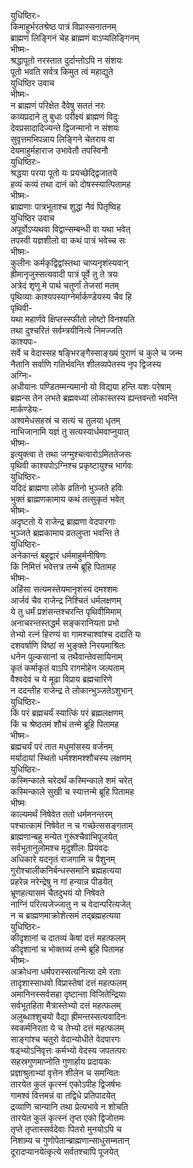 युधिष्ठिरः-  
किमाहुर्भरतश्रेष्ठ पात्रं विप्रास्सनातनम्  
ब्राह्मणं लिङ्गिनं चेह ब्राह्मणं वाऽप्यलिङ्गिनम्  
भीष्मः-  
श्रद्धापूतो नरस्तात दुर्दान्तोऽपि न संशयः  
पूतो भवति सर्वत्र किमुत त्वं महाद्युते  
युधिष्ठिर उवाच  
भीष्मः-  
न ब्राह्मणं परिक्षेत दैवेषु सततं नरः  
कव्यप्रदाने तु बुधाः परीक्ष्यं ब्राह्मणं विदुः  
देवप्रसादादिज्यन्ते द्विजन्मानो न संशयः  
सुवृत्तमभिपन्नाय लिङ्गिने चेतराय वा  
देयमाहुर्महाराज उभावेतौ तपस्विनौ  
युधिष्ठिरः-  
श्रद्धया परया पूतो यः प्रयच्छेद्द्विजातये  
हव्यं कव्यं तथा दानं को दोषस्स्यात्पितामह  
भीष्मः-  
ब्राह्मणाः पात्रभूताश्च शुद्धा नैवं पितृष्विह  
युधिष्ठिर उवाच  
अपूर्वोऽप्यथवा विद्वान्सम्बन्धी वा यथा भवेत्  
तपस्वी यज्ञशीलो वा कथं पात्रं भवेच्च सः  
भीष्मः-  
कुलीनः कर्मकृद्विद्वांस्तथा चाप्यनृशंस्यवान्  
ह्रीमानृजुस्सत्यवादी पात्रं पूर्वे तु ते त्रयः  
अत्रेदं शृणु मे पार्थ चतुर्णां तेजसां मतम्  
पृथिव्याः काश्यपस्याग्नेर्मार्कण्डेयस्य चैव हि  
पृथिवी-  
यथा महार्णवे क्षिप्तस्स्फीतो लोष्टो विनश्यति  
तथा दुश्चरितं सर्वम्त्रयीनित्ये निमज्जति  
काश्यपः-  
सर्वे च वेदास्सह षङ्भिरङ्गैस्साङ्ख्यं पुराणं च कुले च जन्म  
नैतानि सर्वाणि गतिर्भवन्ति शीलव्यपेतस्य नृप द्विजस्य  
अग्निः-  
अधीयानः पण्डितम्मन्यमानो यो विद्यया हन्ति यशः परेषाम्  
ब्रह्मन्स तेन लभते ब्रह्मवध्यां लोकास्तस्य ह्यन्तवन्तो भवन्ति  
मार्कण्डेयः-  
अश्वमेधसहस्रं च सत्यं च तुलया धृतम्  
नाभिजानामि यज्ञं तु सत्यस्यार्धमवाप्नुयात्  
भीष्मः-  
इत्युक्त्वा ते तथा जग्मुश्चत्वारोऽमिततेजसः  
पृथिवी काश्यपोऽग्निश्च प्रकृष्टायुश्च भार्गवः  
युधिष्ठिरः-  
यदिदं ब्राह्मणा लोके व्रतिनो भुञ्जते हविः  
भुक्तं ब्राह्मणकामाय कथं तत्सुकृतं भवेत्  
भीष्मः-  
अदृष्टतो ये राजेन्द्र ब्राह्मणा वेदपारगाः  
भुञ्जते ब्रह्मकामाय व्रतलुप्ता भवन्ति ते  
युधिष्ठिरः-  
अनेकान्तं बहुद्वारं धर्ममाहुर्मनीषिणः  
किं निमित्तं भवेत्तत्र तन्मे ब्रूहि पितामह  
भीष्मः-  
अहिंसा सत्यमस्तेयमानृशंस्यं दमश्शमः  
आर्जवं चैव राजेन्द्र निश्चितं धर्मलक्षणम्  
ये तु धर्मं प्रशंसन्तश्चरन्ति पृथिवीमिमाम्  
अनाचरन्तस्तद्धर्म सङ्करानियता प्रभो  
तेभ्यो रत्नं हिरण्यं वा गामश्चाश्वांश्च ददाति यः  
दशवर्षाणि विष्ठां स भुङ्क्ते निरयमाश्रितः  
धनेन पुल्कसानां च तथैवान्तेवसायिनाम्  
कृतं कर्माकृतं वाऽपि रागमोहेन जल्पताम्  
वैश्वदेवं च ये मूढा विप्राय ब्रह्मचारिणे  
न ददन्तीह राजेन्द्र ते लोकान्भुञ्जतेऽशुभान्  
युधिष्ठिरः-  
किं परं ब्रह्मचर्यं स्यात्किं परं ब्रह्मलक्षणम्  
किं च श्रेष्ठतमं शौचं तन्मे ब्रूहि पितामह  
भीष्मः-  
ब्रह्मचर्यं परं तात मधुमांसस्य वर्जनम्  
मर्यादायां स्थितो धर्मश्शमश्शौचस्य लक्षणम्  
युधिष्ठिरः-  
कस्मिन्काले चरेदर्थं कस्मिन्काले शमं चरेत्  
कस्मिन्काले सुखी च स्यात्तन्मे ब्रूहि पितामह  
भीष्मः  
काल्यमर्थं निषेवेत ततो धर्ममनन्तरम्  
पश्चात्कामं निषेवेत न च गच्छेत्ससङ्गताम्  
ब्राह्मणान्बहु मन्येत गुरूंश्चैवाभिपूजयेत्  
सर्वभूतानुलोमश्च मृदुशीलः प्रियंवदः  
अधिकारे यदनृतं राजगामि च पैशुनम्  
गुरोश्चालीकनिर्बन्धस्समानि ब्रह्महत्यया  
प्रहरेन्न नरेन्द्रेषु न गां हन्यान्न पीडयेत्  
भ्रूणहत्यासमं चैतदुभयं यो निषेवते  
नाग्निं परित्यजेज्जातु न च वेदान्परित्यजेत्  
न च ब्राह्मणमाक्रोशेत्समं तद्ब्रह्महत्यया  
युधिष्ठिरः-  
कीदृशानां च दातव्यं केषां दत्तं महत्फलम्  
कीदृशानां च भोक्तव्यं तन्मे ब्रूहि पितामह  
भीष्मः-  
अक्रोधना धर्मपरास्सत्यनित्या दमे रताः  
तादृशास्साधवो विप्रास्तेषां दत्तं महत्फलम्  
अमानिनस्सर्वसहा दृष्टान्ता विजितेन्द्रियाः  
सर्वभूतहिता मैत्रास्तेभ्यो दत्तं महत्फलम्  
अलुब्धाश्शुचयो वैद्या ह्रीमन्तस्सत्यवादिनः  
स्वकर्मनिरता ये च तेभ्यो दत्तं महत्फलम्  
साङ्गांश्च चतुरो वेदान्योधीते वेदपारगः  
षड्भ्योऽनिवृत्तः कर्मभ्यो वेदस्य जपतत्परः  
सहस्रगुणमाप्नोति गुणार्हाय प्रदायकः  
प्रज्ञाश्रुताभ्यां वृत्तेन शीलेन च समन्वितः  
तारयेत कुलं कृत्स्नं एकोऽपीह द्विजर्षभः  
गामश्वं वित्तमन्नं वा तद्विधे प्रतिपादयेत्  
द्रव्याणि चान्यानि तथा प्रेत्यभावे न शोचति  
तारयेत कुलं कृत्स्नं तृप्त एको द्विजोत्तमः  
तृप्ते तृप्तास्सर्वदेवाः पितरो मुनयोऽपि च  
निशाम्य च गुणोपेतान्ब्राह्मणान्साधुसम्मतान्  
दूरादप्यानयेत्कृत्ये सर्वतश्चापि पूजयेत्  
